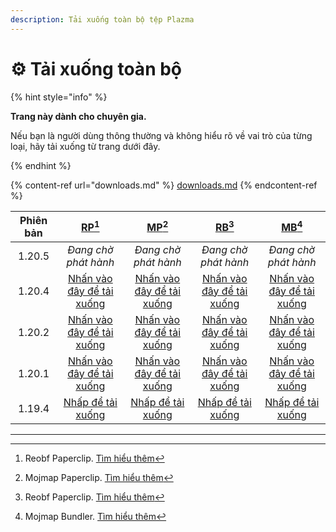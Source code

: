 ```yaml
---
description: Tải xuống toàn bộ tệp Plazma
---
```


# ⚙️ Tải xuống toàn bộ

{% hint style="info" %}

**Trang này dành cho chuyên gia.**

Nếu bạn là người dùng thông thường và không hiểu rõ về vai trò của từng loại,
hãy tải xuống từ trang dưới đây.

{% endhint %}

{% content-ref url="downloads.md" %}
[downloads.md](downloads.md)
{% endcontent-ref %}

| Phiên bản |                                                              [RP](#user-content-fn-1)[^1]                                                             |                                                              [MP](#user-content-fn-2)[^2]                                                              |                                                             [RB](#user-content-fn-3)[^3]                                                            |                                                             [MB](#user-content-fn-4)[^4]                                                             |
| :-------: | :---------------------------------------------------------------------------------------------------------------------------------------------------: | :----------------------------------------------------------------------------------------------------------------------------------------------------: | :-------------------------------------------------------------------------------------------------------------------------------------------------: | :--------------------------------------------------------------------------------------------------------------------------------------------------: |
|   1.20.5  |                                                                  _Đang chờ phát hành_                                                                 |                                                                  _Đang chờ phát hành_                                                                  |                                                                 _Đang chờ phát hành_                                                                |                                                                 _Đang chờ phát hành_                                                                 |
|   1.20.4  | [Nhấn vào đây để tải xuống](https://github.com/PlazmaMC/Plazma/releases/download/build/1.20.4/latest/plazma-paperclip-1.20.4-R0.1-SNAPSHOT-reobf.jar) | [Nhấn vào đây để tải xuống](https://github.com/PlazmaMC/Plazma/releases/download/build/1.20.4/latest/plazma-paperclip-1.20.4-R0.1-SNAPSHOT-mojmap.jar) | [Nhấn vào đây để tải xuống](https://github.com/PlazmaMC/Plazma/releases/download/build/1.20.4/latest/plazma-bundler-1.20.4-R0.1-SNAPSHOT-reobf.jar) | [Nhấn vào đây để tải xuống](https://github.com/PlazmaMC/Plazma/releases/download/build/1.20.4/latest/plazma-bundler-1.20.4-R0.1-SNAPSHOT-mojmap.jar) |
|   1.20.2  | [Nhấn vào đây để tải xuống](https://github.com/PlazmaMC/Plazma/releases/download/build/1.20.2/latest/plazma-paperclip-1.20.2-R0.1-SNAPSHOT-reobf.jar) | [Nhấn vào đây để tải xuống](https://github.com/PlazmaMC/Plazma/releases/download/build/1.20.2/latest/plazma-paperclip-1.20.2-R0.1-SNAPSHOT-mojmap.jar) | [Nhấn vào đây để tải xuống](https://github.com/PlazmaMC/Plazma/releases/download/build/1.20.2/latest/plazma-bundler-1.20.2-R0.1-SNAPSHOT-reobf.jar) | [Nhấn vào đây để tải xuống](https://github.com/PlazmaMC/Plazma/releases/download/build/1.20.2/latest/plazma-bundler-1.20.2-R0.1-SNAPSHOT-mojmap.jar) |
|   1.20.1  | [Nhấn vào đây để tải xuống](https://github.com/PlazmaMC/Plazma/releases/download/build/1.20.1/latest/plazma-paperclip-1.20.1-R0.1-SNAPSHOT-reobf.jar) | [Nhấn vào đây để tải xuống](https://github.com/PlazmaMC/Plazma/releases/download/build/1.20.1/latest/plazma-paperclip-1.20.1-R0.1-SNAPSHOT-mojmap.jar) | [Nhấn vào đây để tải xuống](https://github.com/PlazmaMC/Plazma/releases/download/build/1.20.1/latest/plazma-bundler-1.20.1-R0.1-SNAPSHOT-reobf.jar) | [Nhấn vào đây để tải xuống](https://github.com/PlazmaMC/Plazma/releases/download/build/1.20.1/latest/plazma-bundler-1.20.1-R0.1-SNAPSHOT-mojmap.jar) |
|   1.19.4  |     [Nhấp để tải xuống](https://github.com/PlazmaMC/Plazma/releases/download/build/1.19.4/latest/plazma-paperclip-1.19.4-R0.1-SNAPSHOT-reobf.jar)     |     [Nhấp để tải xuống](https://github.com/PlazmaMC/Plazma/releases/download/build/1.19.4/latest/plazma-paperclip-1.19.4-R0.1-SNAPSHOT-mojmap.jar)     |     [Nhấp để tải xuống](https://github.com/PlazmaMC/Plazma/releases/download/build/1.19.4/latest/plazma-bundler-1.19.4-R0.1-SNAPSHOT-reobf.jar)     |     [Nhấp để tải xuống](https://github.com/PlazmaMC/Plazma/releases/download/build/1.19.4/latest/plazma-bundler-1.19.4-R0.1-SNAPSHOT-mojmap.jar)     |

<!-- TODO: Migrate to Plazma REST API

https://dl.plazmamc.org/<version>/<type> (https://api.plazmamc.org/v1/download/...)

- type: Bit (ab) -> 00(RP) 01(MP) 10(RB) 11(MB)
    - a: is bundler
    - b: is mojmap

| 1.20.4 | [클릭하여 다운로드](https://dl.plazmamc.org/1.20.4/0) | [클릭하여 다운로드](https://dl.plazmamc.org/1.20.4/1) | [클릭하여 다운로드](https://dl.plazmamc.org/1.20.4/2) | [클릭하여 다운로드](https://dl.plazmamc.org/1.20.4/3) |
| 1.20.2 | [클릭하여 다운로드](https://dl.plazmamc.org/1.20.2/0) | [클릭하여 다운로드](https://dl.plazmamc.org/1.20.2/1) | [클릭하여 다운로드](https://dl.plazmamc.org/1.20.2/2) | [클릭하여 다운로드](https://dl.plazmamc.org/1.20.2/3) |
| 1.20.1 | [클릭하여 다운로드](https://dl.plazmamc.org/1.20.1/0) | [클릭하여 다운로드](https://dl.plazmamc.org/1.20.1/1) | [클릭하여 다운로드](https://dl.plazmamc.org/1.20.1/2) | [클릭하여 다운로드](https://dl.plazmamc.org/1.20.1/3) |
| 1.19.4 | [클릭하여 다운로드](https://dl.plazmamc.org/1.19.4/0) | [클릭하여 다운로드](https://dl.plazmamc.org/1.19.4/1) | [클릭하여 다운로드](https://dl.plazmamc.org/1.19.4/2) | [클릭하여 다운로드](https://dl.plazmamc.org/1.19.4/3) |
-->

***

[^1]: Reobf Paperclip. [Tìm hiểu thêm](../administration/getting-started#id-2)

[^2]: Mojmap Paperclip. [Tìm hiểu thêm](../administration/getting-started#id-2)

[^3]: Reobf Paperclip. [Tìm hiểu thêm](../administration/getting-started#id-2)

[^4]: Mojmap Bundler. [Tìm hiểu thêm](../administration/getting-started#id-2)
